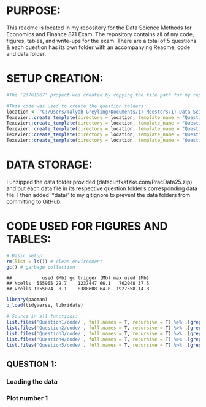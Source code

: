 # PURPOSE:

This readme is located in my repository for the Data Science Methods for
Economics and Finance 871 Exam. The repository contains all of my code,
figures, tables, and write-ups for the exam. There are a total of 5
questions & each question has its own folder with an accompanying
Readme, code and data folder.

# SETUP CREATION:

``` r
#The '23761067' project was created by copying the file path for my repository file (C:/Users/Talyah Greyling/Documents/1) Meesters/1) Data Science 871/Data_Science_Exam_23761067_GitHub) and then using fmxdat::make_project(ProjNam = "23761067"). 

#This code was used to create the question folders: 
location <- "C:/Users/Talyah Greyling/Documents/1) Meesters/1) Data Science 871/Data_Science_Exam_23761067_GitHub"
Texevier::create_template(directory = location, template_name = "Question1")
Texevier::create_template(directory = location, template_name = "Question2")
Texevier::create_template(directory = location, template_name = "Question3")
Texevier::create_template(directory = location, template_name = "Question4")
Texevier::create_template(directory = location, template_name = "Question5")
```

# DATA STORAGE:

I unzipped the data folder provided (datsci.nfkatzke.com/PracData25.zip)
and put each data file in its respective question folder’s corresponding
data file. I then added ’\*data/’ to my gitignore to prevent the data
folders from committing to GitHub.

# CODE USED FOR FIGURES AND TABLES:

``` r
# Basic setup: 
rm(list = ls()) # clean environment
gc() # garbage collection 
```

    ##           used (Mb) gc trigger (Mb) max used (Mb)
    ## Ncells  555965 29.7    1237447 66.1   702048 37.5
    ## Vcells 1055074  8.1    8388608 64.0  1927558 14.8

``` r
library(pacman)
p_load(tidyverse, lubridate)

# Source in all functions: 
list.files('Question1/code/', full.names = T, recursive = T) %>% .[grepl('.R', .)] %>% as.list() %>% walk(~source(.))
list.files('Question2/code/', full.names = T, recursive = T) %>% .[grepl('.R', .)] %>% as.list() %>% walk(~source(.))
list.files('Question3/code/', full.names = T, recursive = T) %>% .[grepl('.R', .)] %>% as.list() %>% walk(~source(.))
list.files('Question4/code/', full.names = T, recursive = T) %>% .[grepl('.R', .)] %>% as.list() %>% walk(~source(.))
list.files('Question5/code/', full.names = T, recursive = T) %>% .[grepl('.R', .)] %>% as.list() %>% walk(~source(.))
```

## QUESTION 1:

### Loading the data

### Plot number 1
